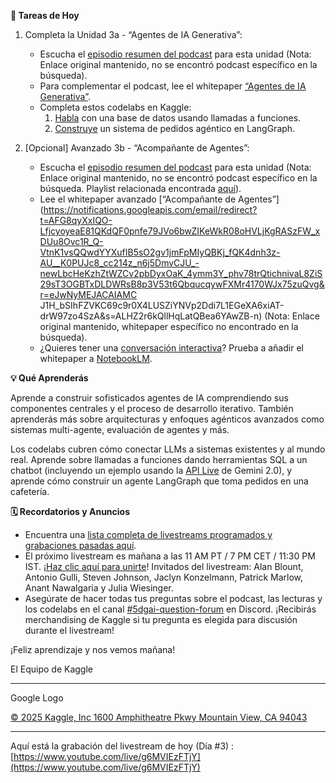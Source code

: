**🎒 Tareas de Hoy**

1.  Completa la Unidad 3a - “Agentes de IA Generativa”:
    * Escucha el [episodio resumen del podcast](https://notifications.googleapis.com/email/redirect?t=AFG8qyVCESZa0j4i-MlDHkQCtOnLPqtngKl8CjCa6bZKTFBocrBqtC2lAwjwg3s19ZuaYkSxNXt3lA2aKScifwA2a5ugtBRTg-mvm5yVXFTSTxh3le6Rw-5AZVt7Mx5fZ9_cV_BAE4GoWz7xU92IRtmDiEdhrqI0TsrZhqQoRHxQt_hNG2lscmQRvryE71XqGnV7mgzTn1wxtcL3Jtugh5S6T4AX2kiUTu5Fd-YIvoAn0GGbFrx-tyKkc1I-dc5_GmIqCg&r=eJzLKCkpKLbS1y8vL9erzC8tKU1K1UvOz9UvTyxJzrAvs3Ux9k4srDIPCzeyUMvJLC6xDfApdEsM8Uw3ya0sja_09iooc7MIdzXySkt0N812Ly3Ld1XLzEtJrbA1AQDg1R__&s=ALHZ2r7sVs4LjV6Jb_c_ihZbZKYd) para esta unidad (Nota: Enlace original mantenido, no se encontró podcast específico en la búsqueda).
    * Para complementar el podcast, lee el whitepaper [“Agentes de IA Generativa”](https://www.kaggle.com/whitepaper-agents).
    * Completa estos codelabs en Kaggle:
        1.  [Habla](https://www.kaggle.com/code/markishere/day-3-function-calling-with-the-gemini-api) con una base de datos usando llamadas a funciones.
        2.  [Construye](https://www.kaggle.com/code/markishere/day-3-building-an-agent-with-langgraph) un sistema de pedidos agéntico en LangGraph.

2.  [Opcional] Avanzado 3b - “Acompañante de Agentes”:
    * Escucha el [episodio resumen del podcast](https://notifications.googleapis.com/email/redirect?t=AFG8qyXWwVRmgsUDRG-fBVWsc5ft9FxFjGhxQVchHeqBH_yn9FffHM3QdYq5M63K_zo8KjQWMSWFBb0rl_vLeihinxrAd0pmW7We7xgtKXjFaFRjO0KUjO50wOZK6rLM_RAupWzVyjMgRWMHoAtdpXO9WEfFlQuq_9zvq3OvkaGc0dse-XyNDtY7exnhsUlmRvRJGTov5RwlEIQZzvUe3AIlmaU2Wi4MPpkoqBkBrc-LgwRwqf6e8JFldVNC490_Rl4ifw&r=eJzLKCkpKLbS1y8vL9erzC8tKU1K1UvOz9UvTyxJzrAvszUvSgouL9E1z08JVMvJLC6xDfApdEsM8Uw3ya0sja_09iooc7MIdzXySkt0N812Ly3Ld1XLzEtJrbA1BQD5KSB1&s=ALHZ2r4BIpxK57diQXU9SRJfdqt6) para esta unidad (Nota: Enlace original mantenido, no se encontró podcast específico en la búsqueda. Playlist relacionada encontrada [aquí](https://www.youtube.com/playlist?list=PLqFaTIg4myu8GFXsSEicf6q_ExhfOr5ck)).
    * Lee el whitepaper avanzado [“Acompañante de Agentes”](https://notifications.googleapis.com/email/redirect?t=AFG8qyXxIQO-LfjcyoyeaE81QKdQF0pnfe79JVo6bwZIKeWkR08oHVLjKgRASzFW_xDUu8Ovc1R_Q-VtnK1vsQQwdYYXufIB5sO2gv1jmFpMIyQBKj_fQK4dnh3z-AU__K0PUJc8_cc214z_n6j5DmvCJU_-newLbcHeKzhZtWZCv2pbDyxOaK_4ymm3Y_phv78trQtichnivaL8ZiS29sT3OGBTxDLDWRsB8p3V53t6QbqucqywFXMr4170WJx75zuQvg&r=eJwNyMEJACAIAMC J1H_bSIhFZVKC69c9r0X4LUSZiYNVp2Ddi7L1EGeXA6xiAT-drW97zo4SzA&s=ALHZ2r6kQllHqLatQBea6YAwZB-n) (Nota: Enlace original mantenido, whitepaper específico no encontrado en la búsqueda).
    * ¿Quieres tener una [conversación interactiva](https://notifications.googleapis.com/email/redirect?t=AFG8qyVvayxG1T1h-HUgDoD4uNvXZoA0c2dwUIeUiI3MGAiUGXvPHpLyBNLiwoPFtISvKP4vPOUxYAkNVxzoorNOQTXPyQ8g0zUdLCdj6D31xeVrpCWQgX-FriVz4Nv0zkW3FfffFpWuj6FW8ZeGIbrpJ7cuNLEYFOwWQur69gkINF7A_PSJCRbnkOc1W_PmipTDUukuW7UBK7Wm0aIOrs4fvyV6k4km6DM0xNtAi4UVG6wqFHnbZwpuf81VmiWatUNORg&r=eJwNyMEOgjAMANC_4Qalc65gsnDyEzwbgQroWJetxN-X28tbVVO5AZQjJcnaLCJL4GaSHaIojyLfsMMrlh9nwCtdkMgNa_Acq8zvp0raJo_WkHEtVuWzzR5Pme4sbG2HtnfU2_r--APkjiG9&s=ALHZ2r4uPhGodMAR8m9OVmAUut0s)? Prueba a añadir el whitepaper a [NotebookLM](https://notebooklm.google.com/).

**💡 Qué Aprenderás**

Aprende a construir sofisticados agentes de IA comprendiendo sus componentes centrales y el proceso de desarrollo iterativo. También aprenderás más sobre arquitecturas y enfoques agénticos avanzados como sistemas multi-agente, evaluación de agentes y más.

Los codelabs cubren cómo conectar LLMs a sistemas existentes y al mundo real. Aprende sobre llamadas a funciones dando herramientas SQL a un chatbot (incluyendo un ejemplo usando la [API Live](https://ai.google.dev/gemini-api/docs/live?hl=es-419) de Gemini 2.0), y aprende cómo construir un agente LangGraph que toma pedidos en una cafetería.

**🗓️ Recordatorios y Anuncios**

* Encuentra una [lista completa de livestreams programados y grabaciones pasadas aquí](https://notifications.googleapis.com/email/redirect?t=AFG8qyU_nzPRR9CrOTbGSOhREJWMVTNeFXVvJSsFj8YAhMOEYFgKQ9MjOQa2UfR6eOAhBt6yYvZgJ6rv-0WKdzVVTthsbTjW-KRXQG2_VV1qb60TxcdLoXY4ynoT3FmGUd24cnNaSLZwT7gt1Nl9bJyxx5hJECYzvAVQRSWpTZ-2i1qgKlIIosf6wBOq2Oao4Chs0MfQ123SwxJP07myuvB8DZT2GzuMxVLorD_6Ted5Jxcmcf2ssIXcrFF61JQ0vpeyJA&r=eJzLKCkpKLbS16_MLy0pTUrVS87P1S_ISazMySwusQcRtgE-hW6JIZ7pJrmVpbo5SU4hRaEF-YGBnlVRURVlRf6JAaZqxZm2Hq5JIea-VWWZpm5l7qkpAQCzah_7&s=ALHZ2r60qkZCQ0683pkXbXP2bAHn).
* El próximo livestream es mañana a las 11 AM PT / 7 PM CET / 11:30 PM IST. [¡Haz clic aquí para unirte](https://notifications.googleapis.com/email/redirect?t=AFG8qyXMiRKax2z7Yn88Bk7cvThB6NaSpRCG2frZLYztiZ8IHrh3nDqcZ1X7JWCYadgatYZr2k-dWqz8vC6FZs5x1K7cmKftnr8y9Y6HaS22IjN6CsJYAV2OoqftUAnwyR7R0kooNbwkRvxIr4IW0voqPwfy1jtzQTSqgZgxm6sYjg3d320bUbaTyKIf3NJUOAcnOeqC7h5Xelphrc5dkzWro-fQnsnVHmELDf8cWSzFmEvNm3I4fjp1uO73HAvX5QhKWA&r=eJzLKCkpKLbS1y8vL9erzC8tKU1K1UvOz9XPySxL1U838w3zdK1yC8mKBAAzZA6M&s=ALHZ2r72hzgtv-9i9MmuNMK7HoFk)! Invitados del livestream: Alan Blount, Antonio Gulli, Steven Johnson, Jaclyn Konzelmann, Patrick Marlow, Anant Nawalgaria y Julia Wiesinger.
* Asegúrate de hacer todas tus preguntas sobre el podcast, las lecturas y los codelabs en el canal [#5dgai-question-forum](https://notifications.googleapis.com/email/redirect?t=AFG8qyWQRDgp1x7lKvLO20g5cp8iOn6x9e4cFfNGMhNEzanPjJCQoaT3V7aveZ6C9FqtyQg_cE_qF3tn7aALFKb0d6qJRjOZMkAnL8-YS1NhRZ5VhiulfcCJFRywuqdcvtXWq7XuNo6kgOeoo9efZt0euNGYWlNQXAglVlSY1IP51hTr3s5xUvuCBr0KFlPYboJsPjXEBUzKsZMlFRYL8L7bTcMdXD_VpsxnybrJty8Z26g41Cnkl_RBtnkxSTNs0W27eQ&r=eJwFwQEKgCAQBMAfdbt65tlvQgWD0kj_TzNtrXceIuWaeXxly-OR3M7e6z2FBB1hLhliCjsBoUcI0RQGdVD6pD_jUBKb&s=ALHZ2r6iMPfzjFPdeFpgm2BGObQk) en Discord. ¡Recibirás merchandising de Kaggle si tu pregunta es elegida para discusión durante el livestream!

¡Feliz aprendizaje y nos vemos mañana!

El Equipo de Kaggle

---

Google Logo

[© 2025 Kaggle, Inc 1600 Amphitheatre Pkwy Mountain View, CA 94043](https://www.kaggle.com/)

---
Aquí está la grabación del livestream de hoy (Día #3) : [https://www.youtube.com/live/g6MVIEzFTjY](https://www.youtube.com/live/g6MVIEzFTjY)